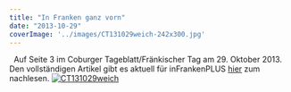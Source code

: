 ```yaml
---
title: "In Franken ganz vorn"
date: "2013-10-29"
coverImage: '../images/CT131029weich-242x300.jpg'
---
```


  Auf Seite 3 im Coburger Tageblatt/Fränkischer Tag am 29. Oktober 2013. Den vollständigen Artikel gibt es aktuell für inFrankenPLUS [hier](http://www.infranken.de/regional/coburg/Hackzogtum-Handy-Affaere-Coburger-Hacker-erklaeren-wie-leicht-ein-Lauschangriff-ist;art214,556951) zum nachlesen. [](https://hackzogtum-coburg.de/wp-content/uploads/2013/10/CT1310291.jpg) [![CT131029weich](../images/CT131029weich-242x300.jpg)](https://hackzogtum-coburg.de/wp-content/uploads/2013/10/CT131029weich.jpg)
